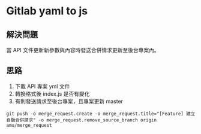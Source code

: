# Gitlab yaml to js

## 解決問題

當 API 文件更新新參數與內容時發送合併情求更新至後台專案內。

## 思路

1. 下載 API 專案 yml 文件
2. 轉換格式後 index.js 是否有變化
3. 有則發送請求至後台專案，且專案更新 master

```
git push -o merge_request.create -o merge_request.title="[Feature] 建立自動合併請求" -o merge_request.remove_source_branch origin amu/merge_request
```

